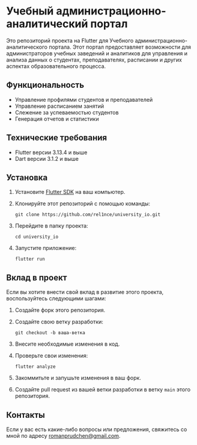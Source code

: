 # Учебный администрационно-аналитический портал

Это репозиторий проекта на Flutter для Учебного администрационно-аналитического портала. Этот портал предоставляет возможности для администраторов учебных заведений и аналитиков для управления и анализа данных о студентах, преподавателях, расписании и других аспектах образовательного процесса. <br>

## Функциональность

- Управление профилями студентов и преподавателей
- Управление расписанием занятий
- Слежение за успеваемостью студентов
- Генерация отчетов и статистики

## Технические требования

- Flutter версии 3.13.4 и выше
- Dart версии 3.1.2 и выше

## Установка

1. Установите [Flutter SDK](https://flutter.dev/docs/get-started/install) на ваш компьютер.
2. Клонируйте этот репозиторий с помощью команды:

   ```shell
   git clone https://github.com/rel1nce/university_io.git
   ```

3. Перейдите в папку проекта:

   ```shell
   cd university_io
   ```

4. Запустите приложение:

   ```shell
   flutter run
   ```

## Вклад в проект

Если вы хотите внести свой вклад в развитие этого проекта, воспользуйтесь следующими шагами:

1. Создайте форк этого репозитория.
2. Создайте свою ветку разработки:

   ```shell
   git checkout -b ваша-ветка
   ```

3. Внесите необходимые изменения в код.
4. Проверьте свои изменения:

   ```shell
   flutter analyze
   ```

5. Закоммитьте и запушьте изменения в ваш форк.
6. Создайте pull request из вашей ветки разработки в ветку `main` этого репозитория.

## Контакты

Если у вас есть какие-либо вопросы или предложения, свяжитесь со мной по адресу romanprudchen@gmail.com.
